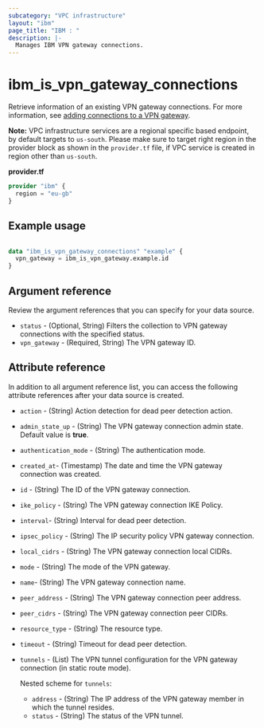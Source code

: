 ```yaml
---
subcategory: "VPC infrastructure"
layout: "ibm"
page_title: "IBM : "
description: |-
  Manages IBM VPN gateway connections.
---
```


# ibm_is_vpn_gateway_connections
Retrieve information of an existing VPN gateway connections. For more information, see [adding connections to a VPN gateway](https://cloud.ibm.com/docs/vpc?topic=vpc-vpn-adding-connections).

**Note:** 
VPC infrastructure services are a regional specific based endpoint, by default targets to `us-south`. Please make sure to target right region in the provider block as shown in the `provider.tf` file, if VPC service is created in region other than `us-south`.

**provider.tf**

```terraform
provider "ibm" {
  region = "eu-gb"
}
```

## Example usage

```terraform

data "ibm_is_vpn_gateway_connections" "example" {
  vpn_gateway = ibm_is_vpn_gateway.example.id
}

```

## Argument reference
Review the argument references that you can specify for your data source. 

- `status` - (Optional, String) Filters the collection to VPN gateway connections with the specified status.
- `vpn_gateway` - (Required, String) The VPN gateway ID.

## Attribute reference
In addition to all argument reference list, you can access the following attribute references after your data source is created. 

- `action` - (String) Action detection for dead peer detection action.
- `admin_state_up` - (String) The VPN gateway connection admin state. Default value is **true**.
- `authentication_mode` - (String) The authentication mode.
- `created_at`- (Timestamp) The date and time the VPN gateway connection was created.
- `id` - (String) The ID of the VPN gateway connection.
- `ike_policy` - (String) The VPN gateway connection IKE Policy.
- `interval`-  (String) Interval for dead peer detection.
- `ipsec_policy` - (String) The IP security policy VPN gateway connection.
- `local_cidrs` - (String) The VPN gateway connection local CIDRs.
- `mode` - (String) The mode of the VPN gateway.
- `name`-  (String) The VPN gateway connection name.
- `peer_address` - (String) The VPN gateway connection peer address.
- `peer_cidrs` - (String) The VPN gateway connection peer CIDRs.
- `resource_type` - (String) The resource type.
- `timeout` - (String) Timeout for dead peer detection.
- `tunnels` - (List) The VPN tunnel configuration for the VPN gateway connection (in static route mode).

  Nested scheme for `tunnels`:
	- `address` - (String) The IP address of the VPN gateway member in which the tunnel resides.
	- `status` - (String) The status of the VPN tunnel.

